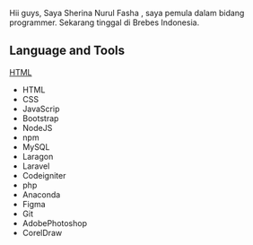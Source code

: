 Hii guys, Saya Sherina Nurul Fasha 
, saya pemula dalam bidang programmer. Sekarang tinggal di Brebes Indonesia.

## Language and Tools
[HTML](https://github.com/devicons/devicon/blob/master/icons/html5/html5-original.svg)

- HTML
- CSS
- JavaScrip
- Bootstrap
- NodeJS
- npm
- MySQL
- Laragon
- Laravel
- Codeigniter
- php
- Anaconda
- Figma
- Git
- AdobePhotoshop
- CorelDraw
